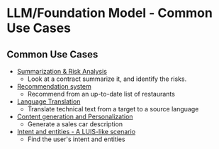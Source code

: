 # LLM/Foundation Model - Common Use Cases

## Common Use Cases

- [Summarization & Risk Analysis](SUMMARIZATION.md)
  - Look at a contract summarize it, and identify the risks.
- [Recommendation system](RECOMMENDATION.md)
  - Recommend from an up-to-date list of restaurants
- [Language Translation](TRANSLATION.md)
  - Translate technical text from a target to a source language
- [Content generation and Personalization](GENERATION.md)
  - Generate a sales car description 
- [Intent and entities - A LUIS-like scenario](INTENT.md)
  - Find the user's intent and entities

